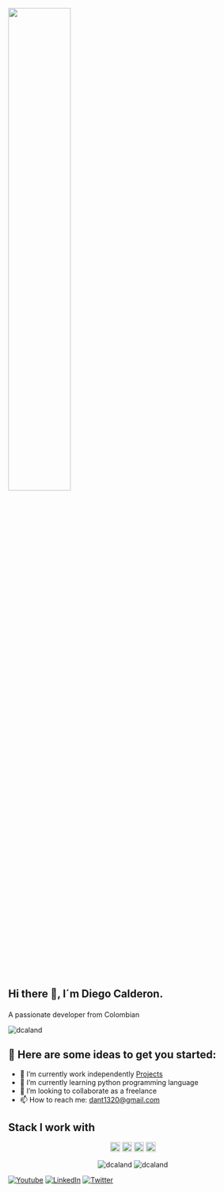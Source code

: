 <a href="#"><img width="50%" height="auto" src="https://image.freepik.com/vector-gratis/banner-isometrico-almacenamiento-nube-tecnologia-digital_107791-610.jpg" height="175px"/></a>

## Hi there 👋, I´m Diego Calderon.

A passionate developer from Colombian <img src="https://www.flaticon.com/svg/static/icons/svg/323/323343.svg" width="17"/> <p align="left"> <img src="https://komarev.com/ghpvc/?username=dcaland" alt="dcaland" /> 
  
## 📖 Here are some ideas to get you started:

- 🔭 I’m currently work independently [Projects ](https://github.com/dcaland/Projects)
- 🌱 I’m currently learning python programming language
- 👯 I’m looking to collaborate as a freelance
- 📫 How to reach me: dant1320@gmail.com

## Stack I work with 
<p align="center"> 
  <img src="https://img.shields.io/badge/-Anaconda-green" height="20"/>
  <img src="https://img.shields.io/badge/python-v3.7-blue" height="20"/>
  <img src="https://img.shields.io/badge/-Vue-green" height="20"/>
  <img src="https://img.shields.io/badge/-Jupiter-blue" height="20"/>
 
<p align="center"> 
    <img src="https://github-readme-stats.vercel.app/api?username=dcaland&show_icons=true&hide=contribs" alt="dcaland" /> 
    <img src="https://github-readme-stats.anuraghazra1.vercel.app/api/top-langs/?username=dcaland&layout=compact" alt="dcaland" /> 
  
<p align="left">
  <a href="https://www.youtube.com/channel/UCWNmrXgFf3qqGzO-yQxB84Q/featured"><img alt="Youtube" title="Youtube" src="https://img.shields.io/badge/-YouTube-red?style=for-the-badge&logo=youtube&logoColor=white"/></a>
  <a href="https://www.linkedin.com/in/diego-fernando-calderon-andrade-277b0410a//"><img alt="LinkedIn" title="LinkedIn" src="https://img.shields.io/badge/-LinkedIn-0077B5?style=for-the-badge&logo=linkedin&logoColor=white"/></a>
  <a href="https://twitter.com/DiegoCalderonA2"><img alt="Twitter" title="Twitter" src="https://img.shields.io/badge/-Twitter-1DA1F2?style=for-the-badge&logo=twitter&logoColor=white"/></a>
  <!--<a href="https://www.reddit.com/user/denvercoder1/"><img alt="Reddit" title="Reddit" src="https://img.shields.io/badge/-Reddit-FF5700?style=for-the-badge&logo=reddit&logoColor=white"/></a>-->
  
<!--</p>-->

<!--<p align="left">
  <a href="https://stackexchange.com/users/16082556/eyl327">
    <img src="https://stackexchange.com/users/flair/16082556.png" width="208" height="58" alt="profile for DenverCoder1 on Stack Exchange, a network of free, community-driven Q&amp;A sites" title="profile for DenverCoder1 on Stack Exchange, a network of free, community-driven Q&amp;A sites">
  </a>
</p>-->
